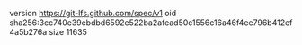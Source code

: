 version https://git-lfs.github.com/spec/v1
oid sha256:3cc740e39ebdbd6592e522ba2afead50c1556c16a46f4ee796b412ef4a5b276a
size 11635
